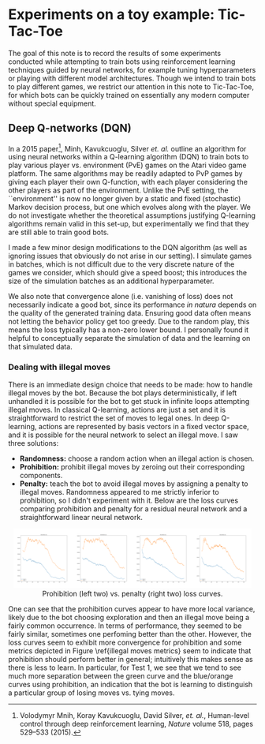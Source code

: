 # Experiments on a toy example: Tic-Tac-Toe

The goal of this note is to record the results of some experiments conducted while attempting to train bots using reinforcement learning techniques guided by neural networks, for example tuning hyperparameters or playing with different model architectures.  Though we intend to train bots to play different games, we restrict our attention in this note to Tic-Tac-Toe, for which bots can be quickly trained on essentially any modern computer without special equipment.

## Deep Q-networks (DQN)

In a 2015 paper[^MKS15], Minh, Kavukcuoglu, Silver *et. al.* outline an algorithm for using neural networks within a Q-learning algorithm (DQN) to train bots to play various player vs. environment (PvE) games on the Atari video game platform.  The same algorithms may be readily adapted to PvP games by giving each player their own Q-function, with each player considering the other players as part of the environment.  Unlike the PvE setting, the ``environment'' is now no longer given by a static and fixed (stochastic) Markov decision process, but one which evolves along with the player.  We do not investigate whether the theoretical assumptions justifying Q-learning algorithms remain valid in this set-up, but experimentally we find that they are still able to train good bots.

I made a few minor design modifications to the DQN algorithm (as well as ignoring issues that obviously do not arise in our setting).  I simulate games in batches, which is not difficult due to the very discrete nature of the games we consider, which should give a speed boost; this introduces the size of the simulation batches as an additional hyperparameter.

We also note that convergence alone (i.e. vanishing of loss) does not necessarily indicate a good bot, since its performance *in natura* depends on the quality of the generated training data.  Ensuring good data often means not letting the behavior policy get too greedy.  Due to the random play, this means the loss typically has a non-zero lower bound.  I personally found it helpful to conceptually separate the simulation of data and the learning on that simulated data.

### Dealing with illegal moves ###


There is an immediate design choice that needs to be made: how to handle illegal moves by the bot.  Because the bot plays deterministically, if left unhandled it is possible for the bot to get stuck in infinite loops attempting illegal moves.  In classical Q-learning, actions are just a set and it is straightforward to restrict the set of moves to legal ones.  In deep Q-learning, actions are represented by basis vectors in a fixed vector space, and it is possible for the neural network to select an illegal move.  I saw three solutions:
+ **Randomness:** choose a random action when an illegal action is chosen.
+ **Prohibition:** prohibit illegal moves by zeroing out their corresponding components.
+ **Penalty:** teach the bot to avoid illegal moves by assigning a penalty to illegal moves.
Randomness appeared to me strictly inferior to prohibition, so I didn't experiment with it.  Below are the loss curves comparing prohibition and penalty for a residual neural network and a straightforward linear neural network.
<center>
<img src="20240413213956_zeroout2.dttt.pt.losses.png" style="width:24%;"><img src="20240413220118_zerooutrnn.dttt.pt.losses.png" style="width:24%;"><img src="20240413212415_penalty2.dttt.pt.losses.png" style="width:24%;"><img src="20240413222418_resnnpenalty.dttt.pt.losses.png" style="width:24%;">
Prohibition (left two) vs. penalty (right two) loss curves.
</center>

One can see that the prohibition curves appear to have more local variance, likely due to the bot choosing exploration and then an illegal move being a fairly common occurrence.  In terms of performance, they seemed to be fairly similar, sometimes one perfoming better than the other.  However, the loss curves seem to exhibit more convergence for prohibition and some metrics depicted in Figure \ref{illegal moves metrics} seem to indicate that prohibition should perform better in general; intuitively this makes sense as there is less to learn.  In particular, for Test 1, we see that we tend to see much more separation between the green curve and the blue/orange curves using prohibition, an indication that the bot is learning to distinguish a particular group of losing moves vs. tying moves.





[^MKS15]: Volodymyr Mnih, Koray Kavukcuoglu, David Silver, *et. al.*, Human-level control through deep reinforcement learning, *Nature* volume 518, pages 529–533 (2015).

[^SH16]: David Silver Aja Huang, *et. al.*, Mastering the game of Go with deep neural networks and tree search, *Nature* volume 529, pages 484-489 (2016).
		
[^SSS17]: David Silver, Julian Schrittwieser, Karen Simonyan, *et. al.*, Mastering the game of Go without human knowledge, *Nature* volume 550, pages 354-359 (2017).

